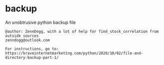 # backup
An unobtrusive python backup file

    @author: ZennDogg, with a lot of help for find_stock_correlation from outside sources
    zenndogg@outlook.com
    
    For instructions, go to:
    https://braveinternetmarketing.com/python/2020/10/02/file-and-directory-backup-part-1/
    
